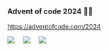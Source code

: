 
### Advent of code 2024 🎅🏼

https://adventofcode.com/2024

![](https://img.shields.io/badge/day%20📅-10-blue) &nbsp;&nbsp;&nbsp; ![](https://img.shields.io/badge/stars%20⭐-15-yellow) &nbsp;&nbsp;&nbsp; ![](https://img.shields.io/badge/days%20completed-7-red)
